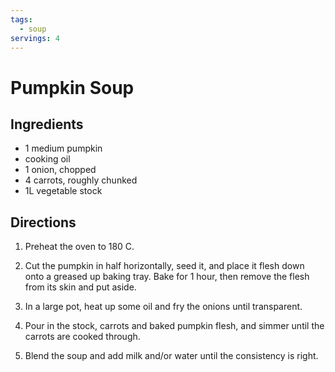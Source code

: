 ```yaml
---
tags:
  - soup
servings: 4
---
```


# Pumpkin Soup

## Ingredients

- 1 medium pumpkin
- cooking oil
- 1 onion, chopped
- 4 carrots, roughly chunked
- 1L vegetable stock

## Directions

1. Preheat the oven to 180 C.

2. Cut the pumpkin in half horizontally, seed it, and place it flesh down onto a greased up baking tray.  Bake for 1 hour, then remove the flesh from its skin and put aside.
  
3. In a large pot, heat up some oil and fry the onions until transparent.

4. Pour in the stock, carrots and baked pumpkin flesh, and simmer until the carrots are cooked through.

5. Blend the soup and add milk and/or water until the consistency is right.

